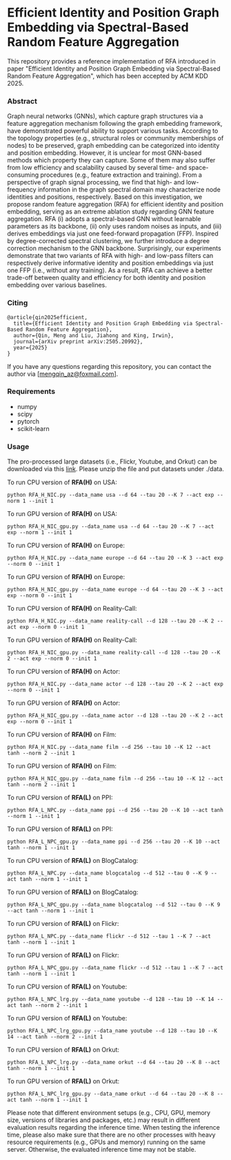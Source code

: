 # Efficient Identity and Position Graph Embedding via Spectral-Based Random Feature Aggregation

This repository provides a reference implementation of RFA introduced in paper "Efficient Identity and Position Graph Embedding via Spectral-Based Random Feature Aggregation", which has been accepted by ACM KDD 2025.

### Abstract
Graph neural networks (GNNs), which capture graph structures via a feature aggregation mechanism following the graph embedding framework, have demonstrated powerful ability to support various tasks. According to the topology properties (e.g., structural roles or community memberships of nodes) to be preserved, graph embedding can be categorized into identity and position embedding. However, it is unclear for most GNN-based methods which property they can capture. Some of them may also suffer from low efficiency and scalability caused by several time- and space-consuming procedures (e.g., feature extraction and training). From a perspective of graph signal processing, we find that high- and low-frequency information in the graph spectral domain may characterize node identities and positions, respectively. Based on this investigation, we propose random feature aggregation (RFA) for efficient identity and position embedding, serving as an extreme ablation study regarding GNN feature aggregation. RFA (i) adopts a spectral-based GNN without learnable parameters as its backbone, (ii) only uses random noises as inputs, and (iii) derives embeddings via just one feed-forward propagation (FFP). Inspired by degree-corrected spectral clustering, we further introduce a degree correction mechanism to the GNN backbone. Surprisingly, our experiments demonstrate that two variants of RFA with high- and low-pass filters can respectively derive informative identity and position embeddings via just one FFP (i.e., without any training). As a result, RFA can achieve a better trade-off between quality and efficiency for both identity and position embedding over various baselines.

### Citing
```
@article{qin2025efficient,
  title={Efficient Identity and Position Graph Embedding via Spectral-Based Random Feature Aggregation},
  author={Qin, Meng and Liu, Jiahong and King, Irwin},
  journal={arXiv preprint arXiv:2505.20992},
  year={2025}
}
```

If you have any questions regarding this repository, you can contact the author via [mengqin_az@foxmail.com].

### Requirements
* numpy
* scipy
* pytorch
* scikit-learn

### Usage
The pro-processed large datasets (i.e., Flickr, Youtube, and Orkut) can be downloaded via this [link](https://drive.google.com/file/d/1XsRByLfl6dijv-DvWN4DYW7Cn5Qav6i8/view?usp=drive_link). Please unzip the file and put datasets under ./data.

To run CPU version of **RFA(H)** on USA:
```
python RFA_H_NIC.py --data_name usa --d 64 --tau 20 --K 7 --act exp --norm 1 --init 1
```
To run GPU version of **RFA(H)** on USA:
```
python RFA_H_NIC_gpu.py --data_name usa --d 64 --tau 20 --K 7 --act exp --norm 1 --init 1
```
To run CPU version of **RFA(H)** on Europe:
```
python RFA_H_NIC.py --data_name europe --d 64 --tau 20 --K 3 --act exp --norm 0 --init 1
```
To run GPU version of **RFA(H)** on Europe:
```
python RFA_H_NIC_gpu.py --data_name europe --d 64 --tau 20 --K 3 --act exp --norm 0 --init 1
```
To run CPU version of **RFA(H)** on Reality-Call:
```
python RFA_H_NIC.py --data_name reality-call --d 128 --tau 20 --K 2 --act exp --norm 0 --init 1
```
To run GPU version of **RFA(H)** on Reality-Call:
```
python RFA_H_NIC_gpu.py --data_name reality-call --d 128 --tau 20 --K 2 --act exp --norm 0 --init 1
```
To run CPU version of **RFA(H)** on Actor:
```
python RFA_H_NIC.py --data_name actor --d 128 --tau 20 --K 2 --act exp --norm 0 --init 1
```
To run GPU version of **RFA(H)** on Actor:
```
python RFA_H_NIC_gpu.py --data_name actor --d 128 --tau 20 --K 2 --act exp --norm 0 --init 1
```
To run CPU version of **RFA(H)** on Film:
```
python RFA_H_NIC.py --data_name film --d 256 --tau 10 --K 12 --act tanh --norm 2 --init 1
```
To run GPU version of **RFA(H)** on Film:
```
python RFA_H_NIC_gpu.py --data_name film --d 256 --tau 10 --K 12 --act tanh --norm 2 --init 1
```

To run CPU version of **RFA(L)** on PPI:
```
python RFA_L_NPC.py --data_name ppi --d 256 --tau 20 --K 10 --act tanh --norm 1 --init 1
```
To run GPU version of **RFA(L)** on PPI:
```
python RFA_L_NPC_gpu.py --data_name ppi --d 256 --tau 20 --K 10 --act tanh --norm 1 --init 1
```
To run CPU version of **RFA(L)** on BlogCatalog:
```
python RFA_L_NPC.py --data_name blogcatalog --d 512 --tau 0 --K 9 --act tanh --norm 1 --init 1
```
To run GPU version of **RFA(L)** on BlogCatalog:
```
python RFA_L_NPC_gpu.py --data_name blogcatalog --d 512 --tau 0 --K 9 --act tanh --norm 1 --init 1
```
To run CPU version of **RFA(L)** on Flickr:
```
python RFA_L_NPC.py --data_name flickr --d 512 --tau 1 --K 7 --act tanh --norm 1 --init 1
```
To run GPU version of **RFA(L)** on Flickr:
```
python RFA_L_NPC_gpu.py --data_name flickr --d 512 --tau 1 --K 7 --act tanh --norm 1 --init 1
```
To run CPU version of **RFA(L)** on Youtube:
```
python RFA_L_NPC_lrg.py --data_name youtube --d 128 --tau 10 --K 14 --act tanh --norm 2 --init 1
```
To run GPU version of **RFA(L)** on Youtube:
```
python RFA_L_NPC_lrg_gpu.py --data_name youtube --d 128 --tau 10 --K 14 --act tanh --norm 2 --init 1
```
To run CPU version of **RFA(L)** on Orkut:
```
python RFA_L_NPC_lrg.py --data_name orkut --d 64 --tau 20 --K 8 --act tanh --norm 1 --init 1
```
To run GPU version of **RFA(L)** on Orkut:
```
python RFA_L_NPC_lrg_gpu.py --data_name orkut --d 64 --tau 20 --K 8 --act tanh --norm 1 --init 1
```

Please note that different environment setups (e.g., CPU, GPU, memory size, versions of libraries and packages, etc.) may result in different evaluation results regarding the inference time. When testing the inference time, please also make sure that there are no other processes with heavy resource requirements (e.g., GPUs and memory) running on the same server. Otherwise, the evaluated inference time may not be stable.